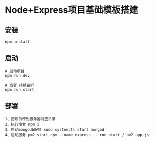 # Node+Express项目基础模板搭建

## 安装
```
npm install
```

## 启动
```
# 启动项目
npm run dev

# 或者 持续监听
npm run start
```

## 部署
```
1、把项目传到服务器对应目录
2、执行命令 npm i
3、启动mongodb服务 sudo systemctl start mongod
4、启动服务 pm2 start npm --name express -- run start / pm2 app.js
```